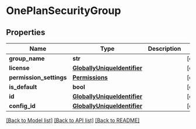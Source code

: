 # OnePlanSecurityGroup

## Properties
Name | Type | Description | Notes
------------ | ------------- | ------------- | -------------
**group_name** | **str** |  | [optional] 
**license** | [**GloballyUniqueIdentifier**](GloballyUniqueIdentifier.md) |  | [optional] 
**permission_settings** | [**Permissions**](Permissions.md) |  | [optional] 
**is_default** | **bool** |  | [optional] 
**id** | [**GloballyUniqueIdentifier**](GloballyUniqueIdentifier.md) |  | [optional] 
**config_id** | [**GloballyUniqueIdentifier**](GloballyUniqueIdentifier.md) |  | [optional] 

[[Back to Model list]](../README.md#documentation-for-models) [[Back to API list]](../README.md#documentation-for-api-endpoints) [[Back to README]](../README.md)

